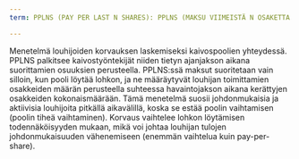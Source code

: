 ```yaml
---
term: PPLNS (PAY PER LAST N SHARES): PPLNS (MAKSU VIIMEISTÄ N OSAKETTA KOHTI)

---
```

Menetelmä louhijoiden korvauksen laskemiseksi kaivospoolien yhteydessä. PPLNS palkitsee kaivostyöntekijät niiden tietyn ajanjakson aikana suorittamien osuuksien perusteella. PPLNS:ssä maksut suoritetaan vain silloin, kun pooli löytää lohkon, ja ne määräytyvät louhijan toimittamien osakkeiden määrän perusteella suhteessa havaintojakson aikana kerättyjen osakkeiden kokonaismäärään. Tämä menetelmä suosii johdonmukaisia ja aktiivisia louhijoita pitkällä aikavälillä, koska se estää poolin vaihtamisen (poolin tiheä vaihtaminen). Korvaus vaihtelee lohkon löytämisen todennäköisyyden mukaan, mikä voi johtaa louhijan tulojen johdonmukaisuuden vähenemiseen (enemmän vaihtelua kuin pay-per-share).